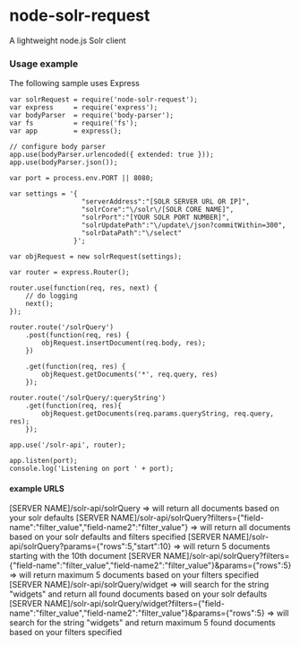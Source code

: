 # node-solr-request
A lightweight node.js Solr client

### Usage example

The following sample uses Express

```
var solrRequest = require('node-solr-request');
var express     = require('express');
var bodyParser  = require('body-parser');
var fs          = require('fs');
var app         = express();

// configure body parser
app.use(bodyParser.urlencoded({ extended: true }));
app.use(bodyParser.json());

var port = process.env.PORT || 8080;

var settings = '{
                  "serverAddress":"[SOLR SERVER URL OR IP]",
                  "solrCore":"\/solr\/[SOLR CORE NAME]",
                  "solrPort":"[YOUR SOLR PORT NUMBER]",
                  "solrUpdatePath":"\/update\/json?commitWithin=300",
                  "solrDataPath":"\/select"
                }';

var objRequest = new solrRequest(settings);

var router = express.Router();

router.use(function(req, res, next) {
	// do logging
	next();
});

router.route('/solrQuery')
	.post(function(req, res) {
		objRequest.insertDocument(req.body, res);
	})

	.get(function(req, res) {
		objRequest.getDocuments('*', req.query, res)
	});

router.route('/solrQuery/:queryString')
	.get(function(req, res){
		objRequest.getDocuments(req.params.queryString, req.query, res);
	});

app.use('/solr-api', router);

app.listen(port);
console.log('Listening on port ' + port);
```

#### example URLS
[SERVER NAME]/solr-api/solrQuery => will return all documents based on your solr defaults
[SERVER NAME]/solr-api/solrQuery?filters={"field-name":"filter_value","field-name2":"filter_value"} => will return all documents based on your solr defaults and filters specified
[SERVER NAME]/solr-api/solrQuery?params={"rows":5,"start":10} => will return 5 documents starting with the 10th document
[SERVER NAME]/solr-api/solrQuery?filters={"field-name":"filter_value","field-name2":"filter_value"}&params={"rows":5} => will return maximum 5 documents based on your filters specified
[SERVER NAME]/solr-api/solrQuery/widget => will search for the string "widgets" and return all found documents based on your solr defaults
[SERVER NAME]/solr-api/solrQuery/widget?filters={"field-name":"filter_value","field-name2":"filter_value"}&params={"rows":5} => will search for the string "widgets" and return maximum 5 found documents based on your filters specified

